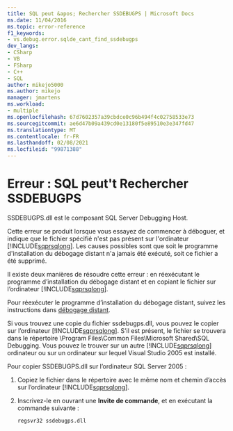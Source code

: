 ```yaml
---
title: SQL peut &apos; Rechercher SSDEBUGPS | Microsoft Docs
ms.date: 11/04/2016
ms.topic: error-reference
f1_keywords:
- vs.debug.error.sqlde_cant_find_ssdebugps
dev_langs:
- CSharp
- VB
- FSharp
- C++
- SQL
author: mikejo5000
ms.author: mikejo
manager: jmartens
ms.workload:
- multiple
ms.openlocfilehash: 67d7602357a39cbdce0c96b494f4c02758533e73
ms.sourcegitcommit: ae6d47b09a439cd0e13180f5e89510e3e347fd47
ms.translationtype: MT
ms.contentlocale: fr-FR
ms.lasthandoff: 02/08/2021
ms.locfileid: "99871388"
---
```

# <a name="error-sql-can39t-find-ssdebugps"></a>Erreur : SQL peut&#39;t Rechercher SSDEBUGPS

SSDEBUGPS.dll est le composant SQL Server Debugging Host.

Cette erreur se produit lorsque vous essayez de commencer à déboguer, et indique que le fichier spécifié n'est pas présent sur l'ordinateur [!INCLUDE[sqprsqlong](../debugger/includes/sqprsqlong_md.md)]. Les causes possibles sont que soit le programme d'installation du débogage distant n'a jamais été exécuté, soit ce fichier a été supprimé.

Il existe deux manières de résoudre cette erreur : en réexécutant le programme d’installation du débogage distant et en copiant le fichier sur l’ordinateur [!INCLUDE[sqprsqlong](../debugger/includes/sqprsqlong_md.md)].

Pour réexécuter le programme d’installation du débogage distant, suivez les instructions dans [débogage distant](../debugger/remote-debugging.md).

Si vous trouvez une copie du fichier ssdebugps.dll, vous pouvez le copier sur l’ordinateur [!INCLUDE[sqprsqlong](../debugger/includes/sqprsqlong_md.md)]. S'il est présent, le fichier se trouvera dans le répertoire \Program Files\Common Files\Microsoft Shared\SQL Debugging. Vous pouvez le trouver sur un autre [!INCLUDE[sqprsqlong](../debugger/includes/sqprsqlong_md.md)] ordinateur ou sur un ordinateur sur lequel Visual Studio 2005 est installé.

Pour copier SSDEBUGPS.dll sur l’ordinateur SQL Server 2005 :

1. Copiez le fichier dans le répertoire avec le même nom et chemin d’accès sur l’ordinateur [!INCLUDE[sqprsqlong](../debugger/includes/sqprsqlong_md.md)].

2. Inscrivez-le en ouvrant une **Invite de commande**, et en exécutant la commande suivante :

    ```cmd
    regsvr32 ssdebugps.dll
    ```
